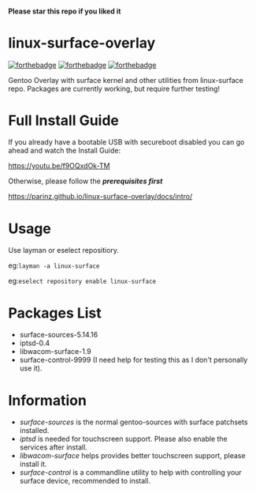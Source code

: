 #### Please star this repo if you liked it
# linux-surface-overlay
[![forthebadge](https://forthebadge.com/images/badges/built-with-love.svg)](https://forthebadge.com)
[![forthebadge](https://forthebadge.com/images/badges/powered-by-electricity.svg)](https://forthebadge.com)
[![forthebadge](https://forthebadge.com/images/badges/you-didnt-ask-for-this.svg)](https://forthebadge.com)


Gentoo Overlay with surface kernel and other utilities from linux-surface repo. Packages are currently working, but require further testing!

# Full Install Guide
If you already have a bootable USB with secureboot disabled you can go ahead and watch the Install Guide:

https://youtu.be/f9OQxdOk-TM

Otherwise, please follow the _**prerequisites first**_

https://parinz.github.io/linux-surface-overlay/docs/intro/

# Usage
Use layman or eselect repositiory.

eg:```layman -a linux-surface```

eg:```eselect repository enable linux-surface```


# Packages List
- surface-sources-5.14.16
- iptsd-0.4
- libwacom-surface-1.9
- surface-control-9999 (I need help for testing this as I don't personally use it).

# Information
- *surface-sources* is the normal gentoo-sources with surface patchsets installed.
- *iptsd* is needed for touchscreen support. Please also enable the services after install.
- *libwacom-surface* helps provides better touchscreen support, please install it.
- *surface-control* is a commandline utility to help with controlling your surface device, recommended to install.
